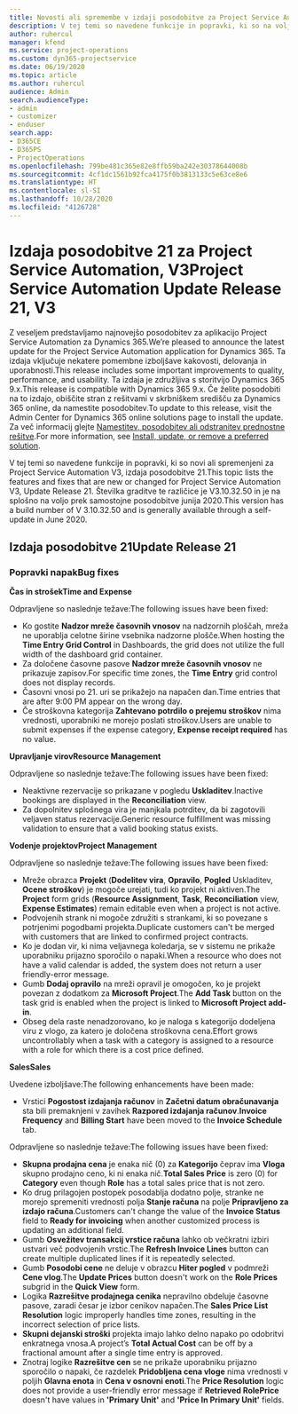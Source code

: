 ```yaml
---
title: Novosti ali spremembe v izdaji posodobitve za Project Service Automation 21, V3
description: V tej temi so navedene funkcije in popravki, ki so na voljo za Project Service Automation V3, izdaja posodobitve 21.
author: ruhercul
manager: kfend
ms.service: project-operations
ms.custom: dyn365-projectservice
ms.date: 06/19/2020
ms.topic: article
ms.author: ruhercul
audience: Admin
search.audienceType:
- admin
- customizer
- enduser
search.app:
- D365CE
- D365PS
- ProjectOperations
ms.openlocfilehash: 799be481c365e82e8ffb59ba242e30378644008b
ms.sourcegitcommit: 4cf1dc1561b92fca4175f0b3813133c5e63ce8e6
ms.translationtype: HT
ms.contentlocale: sl-SI
ms.lasthandoff: 10/28/2020
ms.locfileid: "4126728"
---
```

# <a name="project-service-automation-update-release-21-v3"></a><span data-ttu-id="2b423-103">Izdaja posodobitve 21 za Project Service Automation, V3</span><span class="sxs-lookup"><span data-stu-id="2b423-103">Project Service Automation Update Release 21, V3</span></span>

<span data-ttu-id="2b423-104">Z veseljem predstavljamo najnovejšo posodobitev za aplikacijo Project Service Automation za Dynamics 365.</span><span class="sxs-lookup"><span data-stu-id="2b423-104">We’re pleased to announce the latest update for the Project Service Automation application for Dynamics 365.</span></span> <span data-ttu-id="2b423-105">Ta izdaja vključuje nekatere pomembne izboljšave kakovosti, delovanja in uporabnosti.</span><span class="sxs-lookup"><span data-stu-id="2b423-105">This release includes some important improvements to quality, performance, and usability.</span></span> <span data-ttu-id="2b423-106">Ta izdaja je združljiva s storitvijo Dynamics 365 9.x.</span><span class="sxs-lookup"><span data-stu-id="2b423-106">This release is compatible with Dynamics 365 9.x.</span></span> <span data-ttu-id="2b423-107">Če želite posodobiti na to izdajo, obiščite stran z rešitvami v skrbniškem središču za Dynamics 365 online, da namestite posodobitev.</span><span class="sxs-lookup"><span data-stu-id="2b423-107">To update to this release, visit the Admin Center for Dynamics 365 online solutions page to install the update.</span></span> <span data-ttu-id="2b423-108">Za več informacij glejte [Namestitev, posodobitev ali odstranitev prednostne rešitve](https://docs.microsoft.com/power-platform/admin/install-remove-preferred-solution).</span><span class="sxs-lookup"><span data-stu-id="2b423-108">For more information, see [Install, update, or remove a preferred solution](https://docs.microsoft.com/power-platform/admin/install-remove-preferred-solution).</span></span>

<span data-ttu-id="2b423-109">V tej temi so navedene funkcije in popravki, ki so novi ali spremenjeni za Project Service Automation V3, izdaja posodobitve 21.</span><span class="sxs-lookup"><span data-stu-id="2b423-109">This topic lists the features and fixes that are new or changed for Project Service Automation V3, Update Release 21.</span></span> <span data-ttu-id="2b423-110">Številka graditve te različice je V3.10.32.50 in je na splošno na voljo prek samostojne posodobitve junija 2020.</span><span class="sxs-lookup"><span data-stu-id="2b423-110">This version has a build number of V 3.10.32.50 and is generally available through a self-update in June 2020.</span></span>

## <a name="update-release-21"></a><span data-ttu-id="2b423-111">Izdaja posodobitve 21</span><span class="sxs-lookup"><span data-stu-id="2b423-111">Update Release 21</span></span>

### <a name="bug-fixes"></a><span data-ttu-id="2b423-112">Popravki napak</span><span class="sxs-lookup"><span data-stu-id="2b423-112">Bug fixes</span></span>

<span data-ttu-id="2b423-113">**Čas in strošek**</span><span class="sxs-lookup"><span data-stu-id="2b423-113">**Time and Expense**</span></span>

<span data-ttu-id="2b423-114">Odpravljene so naslednje težave:</span><span class="sxs-lookup"><span data-stu-id="2b423-114">The following issues have been fixed:</span></span>

- <span data-ttu-id="2b423-115">Ko gostite **Nadzor mreže časovnih vnosov** na nadzornih ploščah, mreža ne uporablja celotne širine vsebnika nadzorne plošče.</span><span class="sxs-lookup"><span data-stu-id="2b423-115">When hosting the **Time Entry Grid Control** in Dashboards, the grid does not utilize the full width of the dashboard grid container.</span></span>
- <span data-ttu-id="2b423-116">Za določene časovne pasove **Nadzor mreže časovnih vnosov** ne prikazuje zapisov.</span><span class="sxs-lookup"><span data-stu-id="2b423-116">For specific time zones, the **Time Entry** grid control does not display records.</span></span>
- <span data-ttu-id="2b423-117">Časovni vnosi po 21. uri se prikažejo na napačen dan.</span><span class="sxs-lookup"><span data-stu-id="2b423-117">Time entries that are after 9:00 PM appear on the wrong day.</span></span>
- <span data-ttu-id="2b423-118">Če stroškovna kategorija **Zahtevano potrdilo o prejemu stroškov** nima vrednosti, uporabniki ne morejo poslati stroškov.</span><span class="sxs-lookup"><span data-stu-id="2b423-118">Users are unable to submit expenses if the expense category, **Expense receipt required** has no value.</span></span>

<span data-ttu-id="2b423-119">**Upravljanje virov**</span><span class="sxs-lookup"><span data-stu-id="2b423-119">**Resource Management**</span></span>

<span data-ttu-id="2b423-120">Odpravljene so naslednje težave:</span><span class="sxs-lookup"><span data-stu-id="2b423-120">The following issues have been fixed:</span></span>

- <span data-ttu-id="2b423-121">Neaktivne rezervacije so prikazane v pogledu **Uskladitev**.</span><span class="sxs-lookup"><span data-stu-id="2b423-121">Inactive bookings are displayed in the **Reconciliation** view.</span></span>
- <span data-ttu-id="2b423-122">Za dopolnitev splošnega vira je manjkala potrditev, da bi zagotovili veljaven status rezervacije.</span><span class="sxs-lookup"><span data-stu-id="2b423-122">Generic resource fulfillment was missing validation to ensure that a valid booking status exists.</span></span>

<span data-ttu-id="2b423-123">**Vodenje projektov**</span><span class="sxs-lookup"><span data-stu-id="2b423-123">**Project Management**</span></span>

<span data-ttu-id="2b423-124">Odpravljene so naslednje težave:</span><span class="sxs-lookup"><span data-stu-id="2b423-124">The following issues have been fixed:</span></span>

- <span data-ttu-id="2b423-125">Mreže obrazca **Projekt** (**Dodelitev vira**, **Opravilo**, **Pogled** Uskladitev, **Ocene stroškov**) je mogoče urejati, tudi ko projekt ni aktiven.</span><span class="sxs-lookup"><span data-stu-id="2b423-125">The **Project** form grids (**Resource Assignment**, **Task**, **Reconciliation** view, **Expense Estimates**) remain editable even when a project is not active.</span></span>
- <span data-ttu-id="2b423-126">Podvojenih strank ni mogoče združiti s strankami, ki so povezane s potrjenimi pogodbami projekta.</span><span class="sxs-lookup"><span data-stu-id="2b423-126">Duplicate customers can't be merged with customers that are linked to confirmed project contracts.</span></span>
- <span data-ttu-id="2b423-127">Ko je dodan vir, ki nima veljavnega koledarja, se v sistemu ne prikaže uporabniku prijazno sporočilo o napaki.</span><span class="sxs-lookup"><span data-stu-id="2b423-127">When a resource who does not have a valid calendar is added, the system does not return a user friendly-error message.</span></span>
- <span data-ttu-id="2b423-128">Gumb **Dodaj opravilo** na mreži opravil je omogočen, ko je projekt povezan z dodatkom za **Microsoft Project**.</span><span class="sxs-lookup"><span data-stu-id="2b423-128">The **Add Task** button on the task grid is enabled when the project is linked to **Microsoft Project add-in**.</span></span>
- <span data-ttu-id="2b423-129">Obseg dela raste nenadzorovano, ko je naloga s kategorijo dodeljena viru z vlogo, za katero je določena stroškovna cena.</span><span class="sxs-lookup"><span data-stu-id="2b423-129">Effort grows uncontrollably when a task with a category is assigned to a resource with a role for which there is a cost price defined.</span></span>

<span data-ttu-id="2b423-130">**Sales**</span><span class="sxs-lookup"><span data-stu-id="2b423-130">**Sales**</span></span>

<span data-ttu-id="2b423-131">Uvedene izboljšave:</span><span class="sxs-lookup"><span data-stu-id="2b423-131">The following enhancements have been made:</span></span>

- <span data-ttu-id="2b423-132">Vrstici **Pogostost izdajanja računov** in **Začetni datum obračunavanja** sta bili premaknjeni v zavihek **Razpored izdajanja računov**.</span><span class="sxs-lookup"><span data-stu-id="2b423-132">**Invoice Frequency** and **Billing Start** have been moved to the **Invoice Schedule** tab.</span></span>

<span data-ttu-id="2b423-133">Odpravljene so naslednje težave:</span><span class="sxs-lookup"><span data-stu-id="2b423-133">The following issues have been fixed:</span></span>

- <span data-ttu-id="2b423-134">**Skupna prodajna cena** je enaka nič (0) za **Kategorijo** čeprav ima **Vloga** skupno prodajno ceno, ki ni enaka nič.</span><span class="sxs-lookup"><span data-stu-id="2b423-134">**Total Sales Price** is zero (0) for **Category** even though **Role** has a total sales price that is not zero.</span></span>
- <span data-ttu-id="2b423-135">Ko drug prilagojen postopek posodablja dodatno polje, stranke ne morejo spremeniti vrednosti polja **Stanje računa** na polje **Pripravljeno za izdajo računa**.</span><span class="sxs-lookup"><span data-stu-id="2b423-135">Customers can't change the value of the **Invoice Status** field to **Ready for invoicing** when another customized process is updating an additional field.</span></span>
- <span data-ttu-id="2b423-136">Gumb **Osvežitev transakcij vrstice računa** lahko ob večkratni izbiri ustvari več podvojenih vrstic.</span><span class="sxs-lookup"><span data-stu-id="2b423-136">The **Refresh Invoice Lines** button can create multiple duplicated lines if it is repeatedly selected.</span></span>
- <span data-ttu-id="2b423-137">Gumb **Posodobi cene** ne deluje v obrazcu **Hiter pogled** v podmreži **Cene vlog**.</span><span class="sxs-lookup"><span data-stu-id="2b423-137">The **Update Prices** button doesn't work on the **Role Prices** subgrid in the **Quick View** form.</span></span>
- <span data-ttu-id="2b423-138">Logika **Razrešitve prodajnega cenika** nepravilno obdeluje časovne pasove, zaradi česar je izbor cenikov napačen.</span><span class="sxs-lookup"><span data-stu-id="2b423-138">The **Sales Price List Resolution** logic improperly handles time zones, resulting in the incorrect selection of price lists.</span></span>
- <span data-ttu-id="2b423-139">**Skupni dejanski stroški** projekta imajo lahko delno napako po odobritvi enkratnega vnosa.</span><span class="sxs-lookup"><span data-stu-id="2b423-139">A project’s **Total Actual Cost** can be off by a fractional amount after a single time entry is approved.</span></span>
- <span data-ttu-id="2b423-140">Znotraj logike **Razrešitve cen** se ne prikaže uporabniku prijazno sporočilo o napaki, če razdelek **Pridobljena cena vloge** nima vrednosti v poljih **Glavna enota** in **Cena v osnovni enoti**.</span><span class="sxs-lookup"><span data-stu-id="2b423-140">The **Price Resolution** logic does not provide a user-friendly error message if **Retrieved RolePrice** doesn't have values in **'Primary Unit'** and **'Price In Primary Unit'** fields.</span></span>
